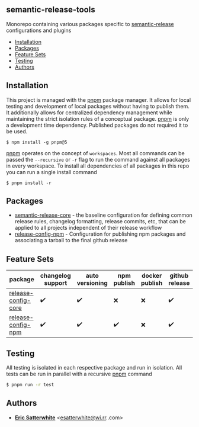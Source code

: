 ## semantic-release-tools

Monorepo containing various packages specific to [semantic-release][] configurations
and plugins

<!-- vim-markdown-toc GFM -->

* [Installation](#installation)
* [Packages](#packages)
* [Feature Sets](#feature-sets)
* [Testing](#testing)
* [Authors](#authors)

<!-- vim-markdown-toc -->

## Installation

This project is managed with the [pnpm][] package manager. It allows for local testing and
development of local packages without having to publish them. It additionally allows for centralized
dependency management while maintaining the strict isolation rules of a conceptual package.
[pnpm][] is only a development time dependency. Published packages do not required it to be used.

```shell
$ npm install -g pnpm@5
```

[pnpm][] operates on the concept of `workspaces`. Most all commands can be passed the `--recursive` or `-r`
flag to run the command against all packages in every workspace. To install all dependencies
of all packages in this repo you can run a single install command

```shell
$ pnpm install -r
```

## Packages

* [semantic-release-core](./packages/semantic-release-core) - the baseline configuration for defining common release rules,
  changelog formatting, release commits, etc, that can be applied to all projects independent of their release workflow
* [release-config-npm](./packages/release-config-npm) - Configuration for publishing npm packages and associating a tarball to
  the final github release

## Feature Sets

| package                                                       | changelog support  | auto versioning    | npm publish        | docker publish     | github release     |
|---------------------------------------------------------------|--------------------|--------------------|--------------------|--------------------|--------------------|
| [release-config-core](./packages/release-config-core)     | :heavy_check_mark: | :heavy_check_mark: | :x:                | :x:                | :heavy_check_mark: |
| [release-config-npm](./packages/release-config-npm)           | :heavy_check_mark: | :heavy_check_mark: | :heavy_check_mark: | :x:                | :heavy_check_mark: |

## Testing

All testing is isolated in each respective package and run in isolation.
All tests can be run in parallel with a recursive [pnpm][] command

```sh
$ pnpm run -r test
```

## Authors

* [**Eric Satterwhite**](mailto:esatterwhite@wi.rr..com) &lt;esatterwhite@wi.rr..com&gt;


[pnpm]: https://pnpmjs.org
[semantic-release]: https://semantic-release.gitbook.io/semantic-release

